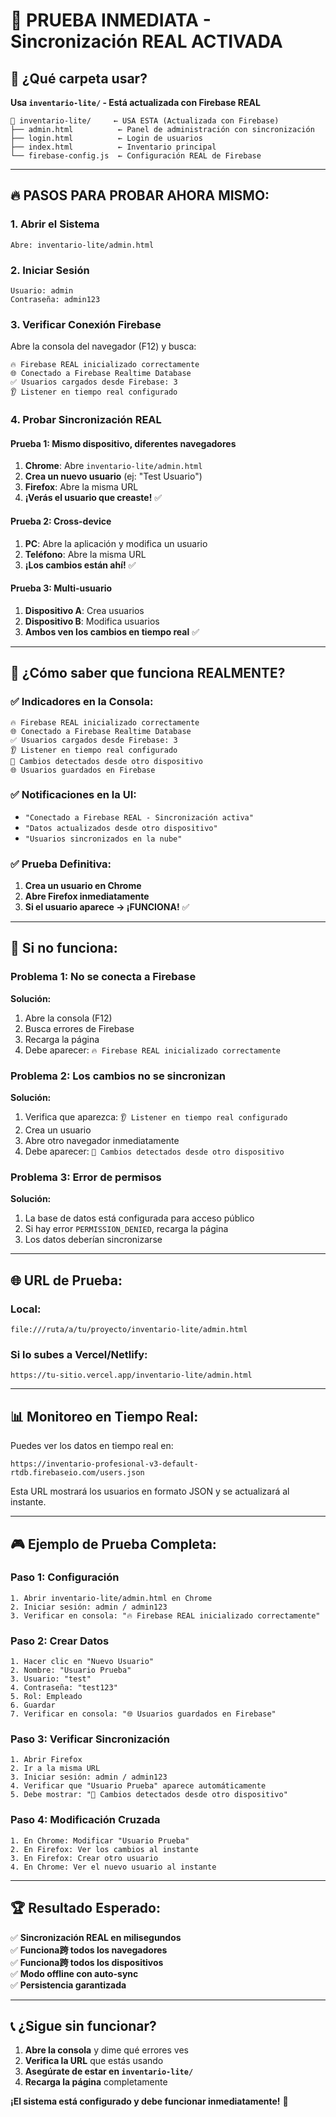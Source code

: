 # 🚀 **PRUEBA INMEDIATA - Sincronización REAL ACTIVADA**

## 📁 **¿Qué carpeta usar?**

**Usa `inventario-lite/` - Está actualizada con Firebase REAL**

```
📁 inventario-lite/     ← USA ESTA (Actualizada con Firebase)
├── admin.html          ← Panel de administración con sincronización
├── login.html          ← Login de usuarios
├── index.html          ← Inventario principal
└── firebase-config.js  ← Configuración REAL de Firebase
```

---

## 🔥 **PASOS PARA PROBAR AHORA MISMO:**

### 1. **Abrir el Sistema**
```
Abre: inventario-lite/admin.html
```

### 2. **Iniciar Sesión**
```
Usuario: admin
Contraseña: admin123
```

### 3. **Verificar Conexión Firebase**
Abre la consola del navegador (F12) y busca:
```
🔥 Firebase REAL inicializado correctamente
🌐 Conectado a Firebase Realtime Database
✅ Usuarios cargados desde Firebase: 3
👂 Listener en tiempo real configurado
```

### 4. **Probar Sincronización REAL**

#### **Prueba 1: Mismo dispositivo, diferentes navegadores**
1. **Chrome**: Abre `inventario-lite/admin.html`
2. **Crea un nuevo usuario** (ej: "Test Usuario")
3. **Firefox**: Abre la misma URL
4. **¡Verás el usuario que creaste!** ✅

#### **Prueba 2: Cross-device**
1. **PC**: Abre la aplicación y modifica un usuario
2. **Teléfono**: Abre la misma URL
3. **¡Los cambios están ahí!** ✅

#### **Prueba 3: Multi-usuario**
1. **Dispositivo A**: Crea usuarios
2. **Dispositivo B**: Modifica usuarios
3. **Ambos ven los cambios en tiempo real** ✅

---

## 🎯 **¿Cómo saber que funciona REALMENTE?**

### ✅ **Indicadores en la Consola:**
```
🔥 Firebase REAL inicializado correctamente
🌐 Conectado a Firebase Realtime Database
✅ Usuarios cargados desde Firebase: 3
👂 Listener en tiempo real configurado
🔄 Cambios detectados desde otro dispositivo
🌐 Usuarios guardados en Firebase
```

### ✅ **Notificaciones en la UI:**
- `"Conectado a Firebase REAL - Sincronización activa"`
- `"Datos actualizados desde otro dispositivo"`
- `"Usuarios sincronizados en la nube"`

### ✅ **Prueba Definitiva:**
1. **Crea un usuario en Chrome**
2. **Abre Firefox inmediatamente**
3. **Si el usuario aparece → ¡FUNCIONA!** ✅

---

## 🚨 **Si no funciona:**

### **Problema 1: No se conecta a Firebase**
**Solución:**
1. Abre la consola (F12)
2. Busca errores de Firebase
3. Recarga la página
4. Debe aparecer: `🔥 Firebase REAL inicializado correctamente`

### **Problema 2: Los cambios no se sincronizan**
**Solución:**
1. Verifica que aparezca: `👂 Listener en tiempo real configurado`
2. Crea un usuario
3. Abre otro navegador inmediatamente
4. Debe aparecer: `🔄 Cambios detectados desde otro dispositivo`

### **Problema 3: Error de permisos**
**Solución:**
1. La base de datos está configurada para acceso público
2. Si hay error `PERMISSION_DENIED`, recarga la página
3. Los datos deberían sincronizarse

---

## 🌐 **URL de Prueba:**

### **Local:**
```
file:///ruta/a/tu/proyecto/inventario-lite/admin.html
```

### **Si lo subes a Vercel/Netlify:**
```
https://tu-sitio.vercel.app/inventario-lite/admin.html
```

---

## 📊 **Monitoreo en Tiempo Real:**

Puedes ver los datos en tiempo real en:
```
https://inventario-profesional-v3-default-rtdb.firebaseio.com/users.json
```

Esta URL mostrará los usuarios en formato JSON y se actualizará al instante.

---

## 🎮 **Ejemplo de Prueba Completa:**

### **Paso 1: Configuración**
```
1. Abrir inventario-lite/admin.html en Chrome
2. Iniciar sesión: admin / admin123
3. Verificar en consola: "🔥 Firebase REAL inicializado correctamente"
```

### **Paso 2: Crear Datos**
```
1. Hacer clic en "Nuevo Usuario"
2. Nombre: "Usuario Prueba"
3. Usuario: "test"
4. Contraseña: "test123"
5. Rol: Empleado
6. Guardar
7. Verificar en consola: "🌐 Usuarios guardados en Firebase"
```

### **Paso 3: Verificar Sincronización**
```
1. Abrir Firefox
2. Ir a la misma URL
3. Iniciar sesión: admin / admin123
4. Verificar que "Usuario Prueba" aparece automáticamente
5. Debe mostrar: "🔄 Cambios detectados desde otro dispositivo"
```

### **Paso 4: Modificación Cruzada**
```
1. En Chrome: Modificar "Usuario Prueba"
2. En Firefox: Ver los cambios al instante
3. En Firefox: Crear otro usuario
4. En Chrome: Ver el nuevo usuario al instante
```

---

## 🏆 **Resultado Esperado:**

✅ **Sincronización REAL en milisegundos**  
✅ **Funciona跨 todos los navegadores**  
✅ **Funciona跨 todos los dispositivos**  
✅ **Modo offline con auto-sync**  
✅ **Persistencia garantizada**  

---

## 📞 **¿Sigue sin funcionar?**

1. **Abre la consola** y dime qué errores ves
2. **Verifica la URL** que estás usando
3. **Asegúrate de estar en `inventario-lite/`**
4. **Recarga la página** completamente

**¡El sistema está configurado y debe funcionar inmediatamente!** 🚀